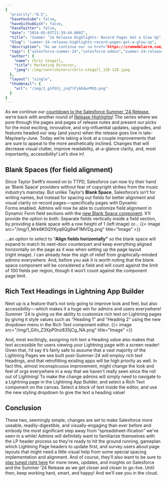 ```yaml
---
{
  "priority":"0.5",
  "haveYoutube": false,
  "haveGithubGist": false,
  "haveTwitter": false,
  "date": "2024-05-03T21:39:44.000Z",
  "title": "Summer ’24 Release Highlights: Record Pages Get a Glow Up",
  "Slug": "summer-24-release-highlights-record-pages-get-a-glow-up",
  "description": "As we continue our <a href="https://cremedelacrm.com/post/summer-24-release-highlights-dates-you-don-t-want-to-miss/">countdown to the Salesforce Summer ’24 Release</a>, we’re back with another round of <a href="https://cremedelacrm.com/">Release Highlights</a>! The series where we pore through the pages and pages of release notes and present our picks for the most exciting, innovative, and org-influential updates, upgrades, and features headed our way (and yours) when the release goes live in late-May/early-June..",
  "tags": ["salesforce-summer-24","salesforce-admin","summer-24-release","salesforce","salesforce-release"],
  "author": {
    "name": Chris Stegall,
    "title": Marketing Director,
    "jpeg": /img/contributors/chris-stegall_128-128.jpeg
  },
  "layout": "single",
  "thumbnail": {
    "url": "/img/1_glPGSj_jnqTlFjAb4wrMVQ.png"
  }
}
---
```

As we continue our [countdown to the Salesforce Summer ’24 Release](https://cremedelacrm.com/post/summer-24-release-highlights-dates-you-don-t-want-to-miss/), we’re back with another round of [Release Highlights](https://cremedelacrm.com/)! The series where we pore through the pages and pages of release notes and present our picks for the most exciting, innovative, and org-influential updates, upgrades, and features headed our way (and yours) when the release goes live in late-May/early-June.
Today we’re taking a look at a couple improvements that are sure to appeal to the more aesthetically inclined. Changes that will decrease visual clutter, improve readability, at-a-glance clarity, and, most importantly, accessibility!
Let’s dive in!

## Blank Spaces (for field alignment)

Since Taylor Swift’s moved on to TTPD, Salesforce can now try their hand as ‘Blank Space’ providers without fear of copyright strikes from the music industry’s mainstay. But unlike Taylor’s **Blank Space**, Salesforce’s isn’t for writing names, but instead for spacing out fields for better alignment and visual clarity on record pages — specifically pages with Dynamic Forms enabled.
Admins will now be able to customize field alignment in Dynamic Form field sections with the [new Blank Space component](https://help.salesforce.com/s/articleView?id=release-notes.rn_lab_df_blank_space.htm&amp;release=250&amp;type=5). It’ll provide the option to both:
Separate fields vertically inside a field section, by providing a blank space with a row height of 1 (left image) or…
{{< image src="/img/1_Mrk6K0QYKyq6Qg9wF1MVDg.png" title="Image" >}}

…an option to select to “<strong>Align fields horizontally”</strong> so the blank space will expand to match its next-door counterpart and keep everything aligned horizontally on the page as it was when setting up the page layout (right image).
I can already hear the sigh of relief from graphically-minded admins everywhere. And, before you ask it is worth noting that the blank space component will be considered a field and will count against the limit of 100 fields per region, though it won’t count against the component page limit.

## Rich Text Headings in Lightning App Builder

Next up is a feature that’s not only going to improve look and feel, but also accessibility — which makes it a huge win for admins and users everywhere!
Summer ’24 is giving us the ability to customize rich text on Lightning pages by giving it style values such as “Heading 1” and “Heading 2” using the new dropdown menu in the Rich Text component editor.
{{< image src="/img/1_Gihi_Z3XpP0nz835jCg_NA.png" title="Image" >}}

And, most excitingly, assigning rich text a Heading value also makes that text accessible for users viewing your Lightning page with a screen reader! Given that, I’d say it’s fairly safe to assume that a vast majority of the Lightning Pages we see built post-Summer-24 will employ rich text Headings, and that retrofitting existing apps will be high priority as well.
In fact this, almost inconspicuous improvement, might change the look and feel of orgs everywhere in a way that we haven’t really seen since the roll out of Lightning!
To make the change admins will simply need to navigate to a Lightning page in the Lightning App Builder, and select a Rich Text component on the canvas. Select a block of text inside the editor, and use the new styling dropdown to give the text a heading value!

## Conclusion

These two, seemingly simple, changes are set to make Salesforce more useable, readily-digestible, and visually-engaging than ever before and embody the most significant step away from “spreadsheet-ification” we’ve seen in a while!
Admins will definitely want to familiarize themselves with the LP header process so they’re ready to hit the ground running, gameplan which Lightning Page headers to update first, and survey users about page layouts that might need a little visual help from some special spacing implementation and alignment.
And of course, they’ll also want to be sure to [stay tuned right here](https://cremedelacrm.com/) for more news, updates, and insights on Salesforce and the Summer ’24 Release as we get closer and closer to go-live.
Until then, keep working hard, smart, and happy! And we’ll see you in the cloud.
